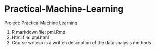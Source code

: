 Practical-Machine-Learning
==========================

Project: Practical Machine Learning

1. R markdown file: pml.Rmd
2. Html file: pml.html
3. Course writeup is a written description of the data analysis methods
